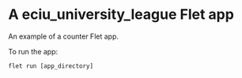 # A eciu_university_league Flet app

An example of a counter Flet app.

To run the app:

```
flet run [app_directory]
```